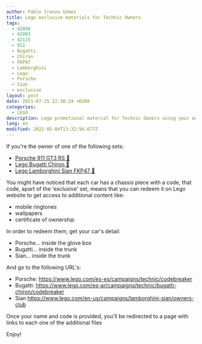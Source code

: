 ```yaml
---
author: Pablo Iranzo Gómez
title: Lego exclusive materials for Technic Owners
tags:
  - 42056
  - 42083
  - 42115
  - 911
  - Bugatti
  - Chiron
  - FKP47
  - Lamborghini
  - Lego
  - Porsche
  - Sian
  - exclusive
layout: post
date: 2021-07-25 22:30:24 +0200
categories:
  - LEGO
description: Lego promotional material for Technic Owners using your own's car license plate
lang: en
modified: 2022-05-04T13:32:56.677Z
---
```


If you're the owner of one of the following sets:

- [Porsche 911 GT3 RS 🛒](https://www.amazon.es/dp/B01CCT2ZHC?tag=redken-21)
- [Lego Bugatti Chiron 🛒](https://www.amazon.es/dp/B0792RB3B6?tag=redken-21)
- [Lego Lamborghini Sian FKP47 🛒](https://www.amazon.es/dp/B0813RJRYC?tag=redken-21)

You might have noticed that each car has a chassis piece with a code, that code, apart of the 'exclusive' set, means that you can redeem it on Lego website to get access to additional content like:

- mobile ringtones
- wallpapers
- certificate of ownership

In order to redeem them, get your car's detail:

- Porsche... inside the glove box
- Bugatti... inside the trunk
- Sian... inside the trunk

And go to the following URL's:

- Porsche: <https://www.lego.com/es-es/campaigns/technic/codebreaker>
- Bugatti: <https://www.lego.com/es-ar/campaigns/technic/bugatti-chiron/codebreaker>
- Sian <https://www.lego.com/en-us/campaigns/lamborghini-sian/owners-club>

Once your name and code is provided, you'll be redirected to a page with links to each one of the additional files

Enjoy!
